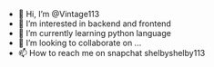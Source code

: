 - 👋 Hi, I’m @Vintage113
- 👀 I’m interested in backend and frontend 
- 🌱 I’m currently learning python language
- 💞️ I’m looking to collaborate on ...
- 📫 How to reach me on snapchat shelbyshelby113

<!---
Vintage113/Vintage113 is a ✨ special ✨ repository because its `README.md` (this file) appears on your GitHub profile.
You can click the Preview link to take a look at your changes.
--->
